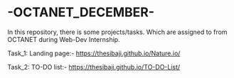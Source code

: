 # -OCTANET_DECEMBER-
In this repository, there is some projects/tasks. Which are assigned to from OCTANET during Web-Dev Internship. 

Task_1: Landing page:- https://thesibaji.github.io/Nature.io/

Task_2: TO-DO list:- https://thesibaji.github.io/TO-DO-List/
